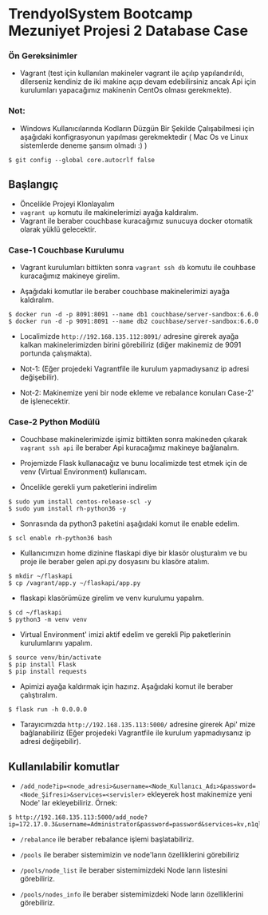 # TrendyolSystem Bootcamp Mezuniyet Projesi 2 Database Case

### Ön Gereksinimler
* Vagrant (test için kullanılan makineler vagrant ile açılıp yapılandırıldı, dilerseniz kendiniz de iki makine açıp devam edebilirsiniz ancak Api için kurulumları yapacağımız makinenin CentOs olması gerekmekte).


### Not:
* Windows Kullanıcılarında Kodların Düzgün Bir Şekilde Çalışabilmesi için aşağıdaki konfigrasyonun yapılması gerekmektedir ( Mac Os ve Linux sistemlerde deneme şansım olmadı :) )
```
$ git config --global core.autocrlf false
```


## Başlangıç
* Öncelikle Projeyi Klonlayalım
* `vagrant up` komutu ile makinelerimizi ayağa kaldıralım.
* Vagrant ile beraber couchbase kuracağımız sunucuya docker otomatik olarak yüklü gelecektir.


### Case-1 Couchbase Kurulumu 
* Vagrant kurulumları bittikten sonra `vagrant ssh db` komutu ile couhbase kuracağımız makineye girelim.

* Aşağıdaki komutlar ile beraber couchbase makinelerimizi ayağa kaldıralım.
```
$ docker run -d -p 8091:8091 --name db1 couchbase/server-sandbox:6.6.0
$ docker run -d -p 9091:8091 --name db2 couchbase/server-sandbox:6.6.0
```

* Localimizde `http://192.168.135.112:8091/` adresine girerek ayağa kalkan makinelerimizden birini görebiliriz (diğer makinemiz de 9091 portunda çalışmakta).

* Not-1: (Eğer projedeki Vagrantfile ile kurulum yapmadıysanız ip adresi değişebilir).

* Not-2: Makinemize yeni bir node ekleme ve rebalance konuları Case-2' de işlenecektir.

### Case-2 Python Modülü 
* Couchbase makinelerimizde işimiz bittikten sonra makineden çıkarak `vagrant ssh api` ile beraber Api kuracağımız makineye bağlanalım.

* Projemizde Flask kullanacağız ve bunu localimizde test etmek için de venv (Virtual Environment) kullanıcam.

* Öncelikle gerekli yum paketlerini indirelim
```
$ sudo yum install centos-release-scl -y
$ sudo yum install rh-python36 -y
```

* Sonrasında da python3 paketini aşağıdaki komut ile enable edelim.
```
$ scl enable rh-python36 bash
```

* Kullanıcımızın home dizinine flaskapi diye bir klasör oluşturalım ve bu proje ile beraber gelen api.py dosyasını bu klasöre atalım.
```
$ mkdir ~/flaskapi
$ cp /vagrant/app.y ~/flaskapi/app.py
```

* flaskapi klasörümüze girelim ve venv kurulumu yapalım.
```
$ cd ~/flaskapi
$ python3 -m venv venv
```

* Virtual Environment' imizi aktif edelim ve gerekli Pip paketlerinin kurulumlarını yapalım.
```
$ source venv/bin/activate
$ pip install Flask
$ pip install requests
```

* Apimizi ayağa kaldırmak için hazırız. Aşağıdaki komut ile beraber çalıştıralım.
```
$ flask run -h 0.0.0.0
```

* Tarayıcımızda `http://192.168.135.113:5000/` adresine girerek Api' mize bağlanabiliriz (Eğer projedeki Vagrantfile ile kurulum yapmadıysanız ip adresi değişebilir).

## Kullanılabilir komutlar

* `/add_node?ip=<node_adresi>&username=<Node_Kullanıcı_Adı>&password=<Node_Şifresi>&services=<servisler>` ekleyerek host makinemize yeni Node' lar ekleyebiliriz. Örnek:
```
$ http://192.168.135.113:5000/add_node?ip=172.17.0.3&username=Administrator&password=password&services=kv,n1ql
```

* `/rebalance` ile beraber rebalance işlemi başlatabiliriz.


* `/pools` ile beraber sistemimizin ve node'ların özelliklerini görebiliriz


* `/pools/node_list` ile beraber sistemimizdeki Node ların listesini görebiliriz.


* `/pools/nodes_info` ile beraber sistemimizdeki Node ların özelliklerini görebiliriz.
